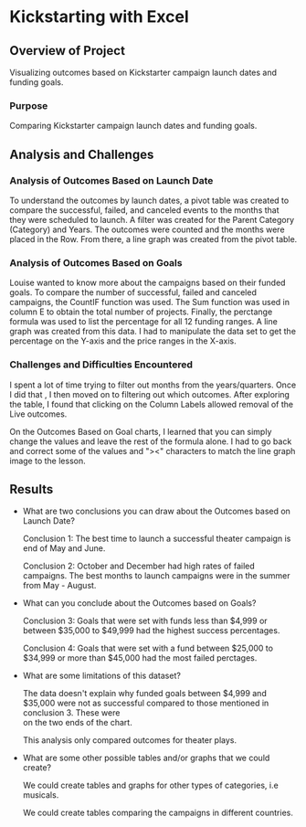 # Kickstarting with Excel

## Overview of Project
Visualizing outcomes based on Kickstarter campaign launch dates and funding goals. 

### Purpose
Comparing Kickstarter campaign launch dates and funding goals. 

## Analysis and Challenges

### Analysis of Outcomes Based on Launch Date
To understand the outcomes by launch dates, a pivot table was created to compare the successful, failed, and canceled events to the months that they were scheduled to launch. A filter was created for the Parent Category (Category) and Years.  The outcomes were counted and the months were placed in the Row. From there, a line graph was created from the pivot table. 

### Analysis of Outcomes Based on Goals
Louise wanted to know more about the campaigns based on their funded goals.  To compare the number of successful, failed and  canceled campaigns, the CountIF function was used.  The Sum function was used in column E to obtain the total number of projects.  Finally, the perctange formula was used to list the percentage for all 12 funding ranges.  A line graph was created from this data.  I had to manipulate the data set to get the percentage on the Y-axis and the price ranges in the X-axis.  

### Challenges and Difficulties Encountered
I spent a lot of time trying to filter out months from the years/quarters.  Once I did that , I then moved on to filtering out which outcomes.  After exploring the table, I found that clicking on the Column Labels allowed removal of the Live outcomes. 

On the Outcomes Based on Goal charts, I learned that you can simply change the values and leave the rest of the formula alone.  I had to go back and correct some of the values and "><" characters to match the line graph image to the lesson. 

## Results

- What are two conclusions you can draw about the Outcomes based on Launch Date?

    Conclusion 1: The best time to launch a successful theater campaign is end of May and June.
    
    Conclusion 2: October and December had high rates of failed campaigns.  The best months to launch campaigns were in the summer from May - August. 

- What can you conclude about the Outcomes based on Goals?

    Conclusion 3:  Goals that were set with funds less than $4,999 or between $35,000 to $49,999 had the highest success percentages. 

    Conclusion 4: Goals that were set with a fund between $25,000 to $34,999 or more than $45,000 had the most failed perctages. 

- What are some limitations of this dataset?

    The data doesn't explain why funded goals between $4,999 and $35,000 were not as successful compared to those mentioned in conclusion 3. These were           
    on the two ends of the chart.  
    
    This analysis only compared outcomes for theater plays. 

- What are some other possible tables and/or graphs that we could create?

    We could create tables and graphs for other types of categories, i.e musicals.
    
    We could create tables comparing the campaigns in different countries. 
